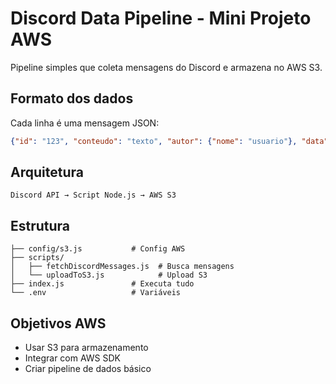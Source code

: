 # Discord Data Pipeline - Mini Projeto AWS

Pipeline simples que coleta mensagens do Discord e armazena no AWS S3.

## Formato dos dados

Cada linha é uma mensagem JSON:

```json
{"id": "123", "conteudo": "texto", "autor": {"nome": "usuario"}, "data": "2025-01-01"}
```

## Arquitetura

```
Discord API → Script Node.js → AWS S3
```

## Estrutura

```
├── config/s3.js           # Config AWS
├── scripts/
│   ├── fetchDiscordMessages.js  # Busca mensagens
│   └── uploadToS3.js            # Upload S3
├── index.js               # Executa tudo
└── .env                   # Variáveis
```

## Objetivos AWS

- Usar S3 para armazenamento
- Integrar com AWS SDK
- Criar pipeline de dados básico
